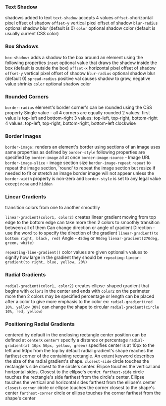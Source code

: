 ### Text Shadow
shadows added to text 
`text-shadow` accepts 4 values
	`offset-x`horizontal pixel offset of shadow 
	`offset-y` vertical pixel offset of shadow 
	`blur-radius` optional shadow blur (default is 0)
	`color` optional shadow color (default is usually current CSS color)

### Box Shadows 
`box-shadow:` adds a shadow to the box around an element using the following properties 
`inset`
	 optional value that draws the shadow inside the box (default is outside the box)
`offset-x`
	horizontal pixel offset of shadow
`offset-y`
	vertical pixel offset of shadow
`blur-radius`
	optional shadow blur (default 0)
`spread-radius`
	positive val causes shadow to grow, negative value shrinks
`color`
	optional shadow color 

### Rounded Corners 
`border-radius`  element's border corner's can be rounded using the CSS property
	Single value - all 4 corners are equally rounded 
	2 values: first value is top-left and bottom-right 
	3 values: top-left, top-right, bottom-right
	4 values: top-left, top-right, bottom-right, bottom-left
clockwise

### Border Images 
`border-image:`
	renders an element's border using sections of an image 
	uses same properties as defined by `border-style`
	following properties are specified by `border-image` all at once
	`border-image-source` - Image URL 
	`border-image-slice` - image section size
	`border-image-repeat` `repeat` to repeat the image section, 'round' to repeat the image section but resize if needed to fit or stretch an image 
border image will not appear unless the `border-width` property is non-zero and `border-style` is set to any legal value except `none` and `hidden`

### Linear Gradients
transition colors from one to another smoothly

`linear-gradient(color1, color2)` 
	creates linear gradient moving from top edge to the bottom edge 
	can take more then 2 colors to smoothly transition between all of them 
	Can change direction or angle of gradient
		Direction - use the word `to` to specify the direction of the gradient 
			`linear-gradient(to bottom right, black, red)`
		Angle - `45deg` or `90deg`
			`lienar-gradient(270deg, green, white)`

`repeating-line-gradient()` 
	color values are given optional `%` values to signify how large in the gradient they should be 
		`repeating-linear-gradient(to right, blue, yellow, 20%)`

### Radial Gradients 
`radial-gradient(color1, color2)`
	creates ellipse-shaped gradient that begins with `color1` in the center and ends with `color2` on the perimeter 
	more then 2 colors may be specified 
	percentage or length can be placed after a color to give more emphasis to the color 
		ex: `radial-gradient(red 10%, yellow 30%)`
	can change the shape to circular 
		`radial-gradient(circle 10%, red, yellow)`

### Positioning Radial Gradients 
centered by default in the enclosing rectangle 
center position can be defined at 
	`centerX`
	`centerY`
		specify a distance or percentage
		`radial-gradient(at 10px 50px, yellow, green)`
		specifies center is at 10px to the left and 50px from the top 
by default radial gradient's shape reaches the farthest corner of the containing rectangle. An extent keyword describes the size of the radial gradient's shape. 
	`closest-side`
		circle touches the rectangle's side cloest to the circle's center. Ellipse touches the vertical and horizontal sides. Closest to the elilpse's center. 
	`farthest-side`
		circle touches the rectangle's side farthest from the circle's center. Ellipse touches the vertical and horizontal sides farthest from the ellipse's center 
	`closest-corner`
		 circle or ellipse touches the corner closest to the shape's center
	`farthest-corner`
		circle or ellipse touches the corner farthest from the shape's center
